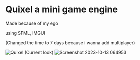 # Quixel a mini game engine

Made because of my ego

using SFML, IMGUI

(Changed the time to 7 days because i wanna add multiplayer)

![Quixel](https://github.com/LordManjush/Quixel/assets/133102637/7db1cd85-f3e2-4d73-b1f4-28c2ae752b65)
(Current look)
![Screenshot 2023-10-13 064953](https://github.com/LordManjush/Quixel/assets/133102637/33e22043-6cd5-40ed-8e91-d2821ce82564)
